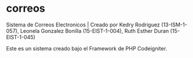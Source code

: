 # correos
Sistema de Correos Electronicos | Creado por Kedry Rodriguez (13-ISM-1-057), Leonela Gonzalez Bonilla (15-EIST-1-004), Ruth Esther Duran (15-EIST-1-045)

Este es un sistema creado bajo el Framework de PHP Codeigniter.
